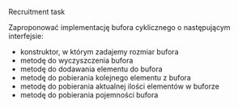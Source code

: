 Recruitment task

Zaproponować implementację bufora cyklicznego o następującym interfejsie:
- konstruktor, w którym zadajemy rozmiar bufora
- metodę do wyczyszczenia bufora
- metodę do dodawania elementu do bufora
- metodę do pobierania kolejnego elementu z bufora
- metodę do pobierania aktualnej ilości elementów w buforze
- metodę do pobierania pojemności bufora
